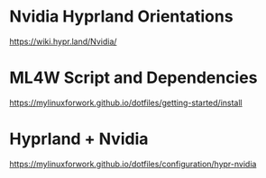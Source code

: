 # Nvidia Hyprland Orientations

https://wiki.hypr.land/Nvidia/

# ML4W Script and Dependencies

https://mylinuxforwork.github.io/dotfiles/getting-started/install

# Hyprland + Nvidia

https://mylinuxforwork.github.io/dotfiles/configuration/hypr-nvidia

